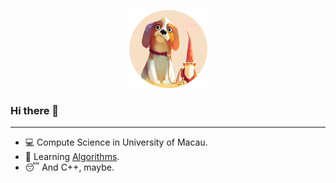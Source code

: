 
<p align="center">
    <a href="https://boxmars.life">
        <img src="https://github.com/BoxMars/boxmars/blob/master/logo.png?raw=true">
    </a>
</p>

### Hi there 👋
---
<!--
- 🏫 A student major in Statistics and Data Science in Year I and 1st sem of Year II  in UM.
-->
- 💻 Compute Science in University of Macau.
- 📕 Learning [Algorithms](https://github.com/BoxMars/Algorithms).
- 😴 And C++, maybe.






<!--
---
- 🛴 [Resume](https://github.com/BoxMars/boxmars/raw/master/CV.pdf).
- 🎉 [Click here to visit my blog](https://boxz.dev)
---
- 👶 When I was a kid, I can speak Pascal fluently.
- 😭 I have not used Pascal for nearly five years and almost forgot its syntax.
- 👴 Maybe one day all I can remember is the name, Pascal.

|My Github Stats|Language|
|-|-|
|![Stats](https://github-readme-stats.vercel.app/api?username=boxmars&show_icons=true)|![Language](https://github-readme-stats.vercel.app/api/top-langs/?username=boxmars)

### Welcome you to follow me  <a href=""><img src="https://img.shields.io/github/followers/boxmars?label=Follow&style=social" alt=""></a>
&layout=compact
<p >
    <a href="http://github.com/boxmars">
        <img src="https://github-readme-stats.vercel.app/api?username=boxmars&show_icons=true">
    </a>
</p>

<p >
<a href="http://github.com/boxmars">
        <img src="https://github-readme-stats.vercel.app/api/top-langs/?username=boxmars&layout=compact">
    </a>
    </p>
**BoxMars/boxmars** is a ✨ _special_ ✨ repository because its `README.md` (this file) appears on your GitHub profile.
<p >
    <a href="http://github.com/boxmars">
        <img src="https://github-readme-stats.vercel.app/api/pin/?username=boxmars&repo=vaughan">
    </a>
  
</p>
Here are some ideas to get you started:

- 🔭 I’m currently working on ...
- 🌱 I’m currently learning ...
- 👯 I’m looking to collaborate on ...
- 🤔 I’m looking for help with ...
- 💬 Ask me about ...
- 📫 How to reach me: ...
- 😄 Pronouns: ...
- ⚡ Fun fact: ...
-->
